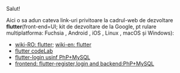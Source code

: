 Salut!

Aici o sa adun cateva link-uri privitoare la cadrul-web de dezvoltare **flutter**(front-end=UI; kit de dezvoltare de la Google, pt rulare multiplatforma:  Fuchsia , Android , iOS , Linux , macOS și Windows):

 - [wiki-RO: flutter](https://ro.wikipedia.org/wiki/Flutter_(software));  [wiki-en: flutter](https://en.wikipedia.org/wiki/Flutter_(software))
 - [flutter codeLab](https://docs.flutter.dev/get-started/codelab)
 - [flutter-login usinf PhP+MySQL](https://github.com/abhishekvirat0/Flutter-login-using-mysql-php)
 - [frontend: flutter-register,login and backend:PhP+MySQL](https://github.com/shawondeveloper/php-mysql-flutter-login-register)
